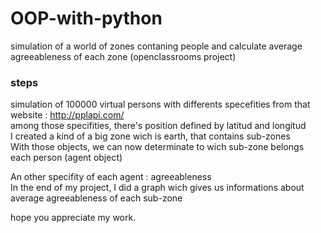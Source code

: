 # OOP-with-python
simulation of a world of zones contaning people and calculate average agreeableness of each zone (openclassrooms project)

### steps

simulation of 100000 virtual persons with differents specefities from that website : http://pplapi.com/  
among those specifities, there's position defined by latitud and longitud  
I created a kind of a big zone wich is earth, that contains sub-zones  
With those objects, we can now determinate to wich sub-zone belongs each person (agent object)  
  
An other specifity of each agent : agreeableness  
In the end of my project, I did a graph wich gives us informations about average agreeableness of each sub-zone  
  
hope you appreciate my work.  
